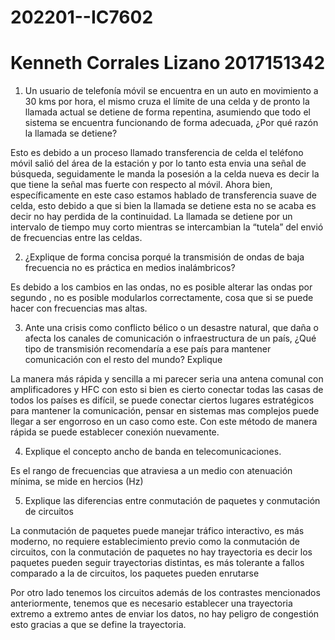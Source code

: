 # 202201--IC7602
# Kenneth Corrales Lizano 2017151342

1.	Un usuario de telefonía móvil se encuentra en un auto en movimiento a 30 kms por
hora, el mismo cruza el límite de una celda y de pronto la llamada actual se detiene
de forma repentina, asumiendo que todo el sistema se encuentra funcionando de
forma adecuada, ¿Por qué razón la llamada se detiene?

Esto es debido a un proceso llamado transferencia de celda el teléfono móvil salió del área de la estación y por lo tanto esta envia una señal de búsqueda, seguidamente le manda la posesión a la celda nueva es decir la que tiene la señal mas fuerte con respecto al móvil. Ahora bien, específicamente en este caso estamos hablado de transferencia suave de celda, esto debido a que si bien la llamada se detiene esta no se acaba es decir no hay perdida de la continuidad. La llamada se detiene por un intervalo de tiempo muy corto mientras se intercambian la “tutela” del envió de frecuencias entre las celdas.

2.	¿Explique de forma concisa porqué la transmisión de ondas de baja frecuencia no es práctica en medios inalámbricos?

Es debido a los cambios en las ondas, no es posible alterar las ondas por segundo , no es posible modularlos correctamente, cosa que si se puede hacer con frecuencias mas altas.


3.	Ante una crisis como conflicto bélico o un desastre natural, que daña o afecta los
canales de comunicación o infraestructura de un país, ¿Qué tipo de transmisión
recomendaría a ese país para mantener comunicación con el resto del mundo?
Explique

La manera más rápida y sencilla a mi parecer seria una antena comunal con amplificadores y HFC con esto si bien es cierto conectar todas las casas de todos los países es difícil, se puede conectar ciertos lugares estratégicos para mantener la comunicación, pensar en sistemas mas complejos puede llegar a ser engorroso en un caso como este. Con este método de manera rápida se puede establecer conexión nuevamente.

4.	Explique el concepto ancho de banda en telecomunicaciones.

Es el rango de frecuencias que atraviesa a un medio con atenuación mínima, se mide en hercios (Hz)

5.	Explique las diferencias entre conmutación de paquetes y conmutación de circuitos

La conmutación de paquetes puede manejar tráfico interactivo, es más moderno, no requiere establecimiento previo como la conmutación de circuitos, con la conmutación de paquetes no hay trayectoria es decir los paquetes pueden seguir trayectorias distintas, es más tolerante a fallos comparado a la de circuitos, los paquetes pueden enrutarse

Por otro lado tenemos los circuitos además de los contrastes mencionados anteriormente, tenemos que es necesario establecer una trayectoria extremo a extremo antes de enviar los datos, no hay peligro de congestión esto gracias a que se define la trayectoria.
